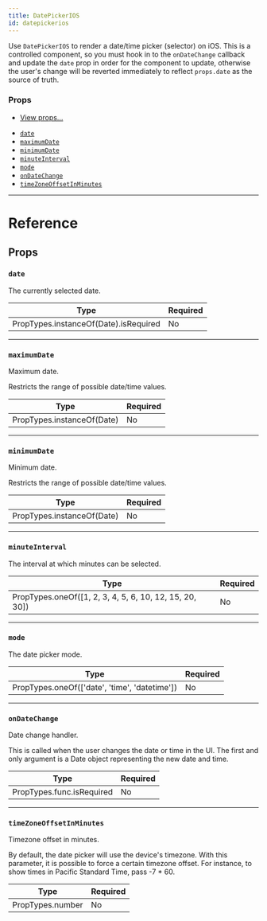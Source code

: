 ```yaml
---
title: DatePickerIOS
id: datepickerios
---
```


Use `DatePickerIOS` to render a date/time picker (selector) on iOS. This is a controlled component, so you must hook in to the `onDateChange` callback and update the `date` prop in order for the component to update, otherwise the user's change will be reverted immediately to reflect `props.date` as the source of truth.

### Props

- [View props...](view.md#props)

* [`date`](datepickerios.md#date)
* [`maximumDate`](datepickerios.md#maximumdate)
* [`minimumDate`](datepickerios.md#minimumdate)
* [`minuteInterval`](datepickerios.md#minuteinterval)
* [`mode`](datepickerios.md#mode)
* [`onDateChange`](datepickerios.md#ondatechange)
* [`timeZoneOffsetInMinutes`](datepickerios.md#timezoneoffsetinminutes)

---

# Reference

## Props

### `date`

The currently selected date.

| Type                                  | Required |
| ------------------------------------- | -------- |
| PropTypes.instanceOf(Date).isRequired | No       |

---

### `maximumDate`

Maximum date.

Restricts the range of possible date/time values.

| Type                       | Required |
| -------------------------- | -------- |
| PropTypes.instanceOf(Date) | No       |

---

### `minimumDate`

Minimum date.

Restricts the range of possible date/time values.

| Type                       | Required |
| -------------------------- | -------- |
| PropTypes.instanceOf(Date) | No       |

---

### `minuteInterval`

The interval at which minutes can be selected.

| Type                                                    | Required |
| ------------------------------------------------------- | -------- |
| PropTypes.oneOf([1, 2, 3, 4, 5, 6, 10, 12, 15, 20, 30]) | No       |

---

### `mode`

The date picker mode.

| Type                                          | Required |
| --------------------------------------------- | -------- |
| PropTypes.oneOf(['date', 'time', 'datetime']) | No       |

---

### `onDateChange`

Date change handler.

This is called when the user changes the date or time in the UI. The first and only argument is a Date object representing the new date and time.

| Type                      | Required |
| ------------------------- | -------- |
| PropTypes.func.isRequired | No       |

---

### `timeZoneOffsetInMinutes`

Timezone offset in minutes.

By default, the date picker will use the device's timezone. With this parameter, it is possible to force a certain timezone offset. For instance, to show times in Pacific Standard Time, pass -7 \* 60.

| Type             | Required |
| ---------------- | -------- |
| PropTypes.number | No       |
